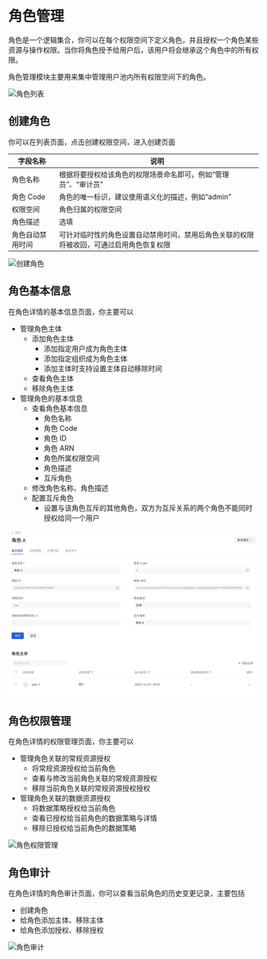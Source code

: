 # 角色管理

角色是一个逻辑集合，你可以在每个权限空间下定义角色，并且授权一个角色某些资源与操作权限。当你将角色授予给用户后，该用户将会继承这个角色中的所有权限。

角色管理模块主要用来集中管理用户池内所有权限空间下的角色。

![角色列表](./images/roles-list.png)

## 创建角色

你可以在列表页面，点击创建权限空间，进入创建页面

| 字段名称         | 说明                                                         |
| ---------------- | ------------------------------------------------------------ |
| 角色名称         | 根据将要授权给该角色的权限场景命名即可，例如“管理员”、“审计员” |
| 角色 Code        | 角色的唯一标识，建议使用语义化的描述，例如“admin”            |
| 权限空间         | 角色归属的权限空间                                           |
| 角色描述         | 选填                                                         |
| 角色自动禁用时间 | 可针对临时性的角色设置自动禁用时间，禁用后角色关联的权限将被收回，可通过启用角色恢复权限 |

![创建角色](./images/roles-create.png)

## 角色基本信息

在角色详情的基本信息页面，你主要可以

- 管理角色主体
  - 添加角色主体
    - 添加指定用户成为角色主体
    - 添加指定组织成为角色主体
    - 添加主体时支持设置主体自动移除时间
  - 查看角色主体
  - 移除角色主体
- 管理角色的基本信息
  - 查看角色基本信息
    - 角色名称
    - 角色 Code
    - 角色 ID
    - 角色 ARN
    - 角色所属权限空间
    - 角色描述
    - 互斥角色
  - 修改角色名称、角色描述
  - 配置互斥角色
    - 设置与该角色互斥的其他角色，双方为互斥关系的两个角色不能同时授权给同一个用户

![角色基本信息](./images/role-detail.jpeg)

## 角色权限管理

在角色详情的权限管理页面，你主要可以

- 管理角色关联的常规资源授权
  - 将常规资源授权给当前角色
  - 查看与修改当前角色关联的常规资源授权
  - 移除当前角色关联的常规资源授权授权
- 管理角色关联的数据资源授权
  - 将数据策略授权给当前角色
  - 查看已授权给当前角色的数据策略与详情
  - 移除已授权给当前角色的数据策略

![角色权限管理](./images/roles-permission.png)

## 角色审计

在角色详情的角色审计页面，你可以查看当前角色的历史变更记录，主要包括

- 创建角色
- 给角色添加主体、移除主体
- 给角色添加授权、移除授权

![角色审计](./images/roles-audit.png)
